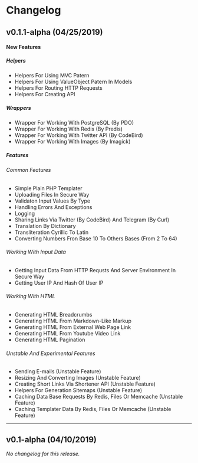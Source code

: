 # Changelog

## v0.1.1-alpha (04/25/2019)

#### New Features

##### Helpers

- Helpers For Using MVC Patern
- Helpers For Using ValueObject Patern In Models
- Helpers For Routing HTTP Requests
- Helpers For Creating API

##### Wrappers

- Wrapper For Working With PostgreSQL (By PDO)
- Wrapper For Working With Redis (By Predis)
- Wrapper For Working With Twitter API (By CodeBird)
- Wrapper For Working With Images (By Imagick)

##### Features

###### Common Features

- Simple Plain PHP Templater
- Uploading Files In Secure Way
- Validaton Input Values By Type
- Handling Errors And Exceptions
- Logging
- Sharing Links Via Twitter (By CodeBird) And Telegram (By Curl)
- Translation By Dictionary
- Transliteration Cyrillic To Latin
- Converting Numbers Fron Base 10 To Others Bases (From 2 To 64)

###### Working With Input Data

- Getting Input Data From HTTP Requsts And Server Environment In Secure Way
- Getting User IP And Hash Of User IP

###### Working With HTML

- Generating HTML Breadcrumbs
- Generating HTML From Markdown-Like Markup
- Generating HTML From External Web Page Link
- Generating HTML From Youtube Video Link
- Generating HTML Pagination

###### Unstable And Experimental Features

- Sending E-mails (Unstable Feature)
- Resizing And Converting Images (Unstable Feature)
- Creating Short Links Via Shortener API (Unstable Feature)
- Helpers For Generation Sitemaps (Unstable Feature)
- Caching Data Base Requests By Redis, Files Or Memcache (Unstable Feature)
- Caching Templater Data By Redis, Files Or Memcache (Unstable Feature)

---

## v0.1-alpha (04/10/2019)
*No changelog for this release.*
